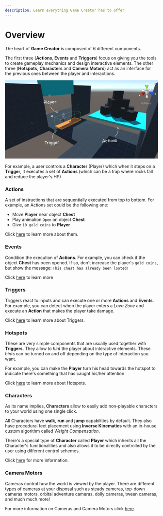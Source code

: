 ```yaml
---
description: Learn everything Game Creator has to offer
---
```


# Overview

The heart of **Game Creator** is composed of 6 different components. 

The first three \(**Actions**, **Events** and **Triggers**\) focus on giving you the tools to create gameplay mechanics and design interactive elements. The other three \(**Hotspots**, **Characters** and **Camera Motors**\) act as an interface for the previous ones between the player and interactions.

![\(The Player activates a Trigger when entering the green zone, which calls the Actions sequence\)](../.gitbook/assets/example.jpg)

For example, a user controls a **Character** \(Player\) which when it steps on a **Trigger**, it executes a set of **Actions** \(which can be a trap where rocks fall and reduce the player's HP\)

### Actions

A set of instructions that are sequentially executed from top to bottom. For example, an Actions set could be the following one:

* Move **Player** near object **Chest**
* Play animation `Open` on object **Chest**
* Give `10 gold coins` to **Player**

Click [here](actions.md) to learn more about them.

### Events

Condition the execution of **Actions**. For example, you can check if the object **Chest** has been opened. If so, don't increase the player's `gold coins`, but show the message: `This chest has already been looted!` 

Click [here](events.md) to learn more

### Triggers

Triggers react to inputs and can execute one or more **Actions** and **Events**. For example, you can detect when the player enters a _Lava Zone_ and execute an **Action** that makes the player take damage.

Click [here](triggers.md) to learn more about Triggers.

### Hotspots

These are very simple components that are usually used together with **Triggers**. They allow to _hint_ the player about interactive elements. These _hints_ can be turned on and off depending on the type of interaction you want.

For example, you can make the **Player** turn his head towards the hotspot to indicate there's something that has caught his/her attention.

Click [here](hotspots.md) to learn more about Hotspots.

### Characters

As its name implies, **Characters** allow to easily add non-playable characters to your world using one single click.

All Characters have **walk**, **run** and **jump** capabilities by default. They also have procedural feet placement using **Inverse Kinematics** with an in-house custom algorithm called _Weight Compensation_.

There's a special type of **Character** called **Player** which inherits all the Character's functionalities and also allows it to be directly controlled by the user using different control schemes.

Click [here](characters.md) for more information.

### Camera Motors

Cameras control how the world is viewed by the player. There are different types of cameras at your disposal such as steady cameras, top-down cameras motors, orbital adventure cameras, dolly cameras, tween cameras, and much much more!

For more information on Cameras and Camera Motors click [here](camera.md).

